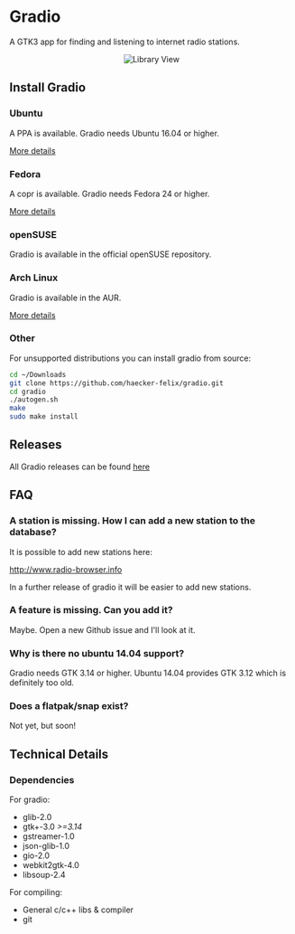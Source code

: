 # Gradio
A GTK3 app for finding and listening to internet radio stations.

<p align="center">
  <img alt="Library View" src="http://i.imgur.com/AN4df36.png" />
</p>


## Install Gradio

### Ubuntu 
A PPA is available. Gradio needs Ubuntu 16.04 or higher.

[More details](https://code.launchpad.net/~haecker-felix/+archive/ubuntu/gradio-daily)


### Fedora
A copr is available. Gradio needs Fedora 24 or higher.

[More details](https://copr.fedorainfracloud.org/coprs/heikoada/gradio/)


### openSUSE 
Gradio is available in the official openSUSE repository. 


### Arch Linux
Gradio is available in the AUR. 

[More details](https://aur.archlinux.org/packages/?O=0&K=Gradio)


### Other 
For unsupported distributions you can install gradio from source:

```bash
cd ~/Downloads
git clone https://github.com/haecker-felix/gradio.git
cd gradio
./autogen.sh
make
sudo make install
```

## Releases
All Gradio releases can be found [here](https://github.com/haecker-felix/gradio/releases)


## FAQ

### A station is missing. How I can add a new station to the database?
It is possible to add new stations here: 

http://www.radio-browser.info

In a further release of gradio it will be easier to add new stations.


### A feature is missing. Can you add it?
Maybe. Open a new Github issue and I'll look at it.


### Why is there no ubuntu 14.04 support?
Gradio needs GTK 3.14 or higher. Ubuntu 14.04 provides GTK 3.12 which is definitely too old.


### Does a flatpak/snap exist?
Not yet, but soon!


## Technical Details
### Dependencies
For gradio:
* glib-2.0
* gtk+-3.0 _>=3.14_
* gstreamer-1.0
* json-glib-1.0
* gio-2.0
* webkit2gtk-4.0
* libsoup-2.4

For compiling:
* General c/c++ libs & compiler
* git
